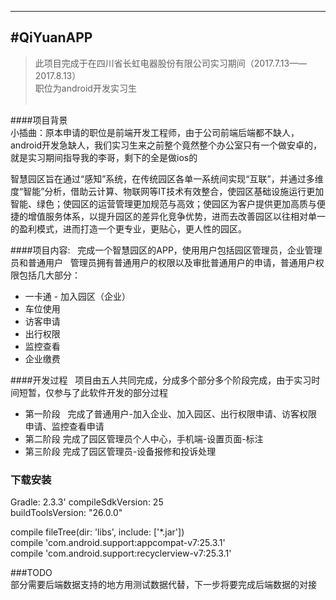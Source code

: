 ---
#QiYuanAPP
-------------

> 此项目完成于在四川省长虹电器股份有限公司实习期间（2017.7.13——2017.8.13）  
 职位为android开发实习生    
 
 
####项目背景  
小插曲：原本申请的职位是前端开发工程师，由于公司前端后端都不缺人，android开发急缺人，我们实习生来之前整个竟然整个办公室只有一个做安卓的，就是实习期间指导我的李哥，剩下的全是做ios的  

智慧园区旨在通过“感知”系统，在传统园区各单一系统间实现“互联”，并通过多维度“智能”分析，借助云计算、物联网等IT技术有效整合，使园区基础设施运行更加智能、绿色；使园区的运营管理更加规范与高效；使园区为客户提供更加高质与便捷的增值服务体系，以提升园区的差异化竞争优势，进而去改善园区以往相对单一的盈利模式，进而打造一个更专业，更贴心，更人性的园区。
 

####项目内容:  
完成一个智慧园区的APP，使用用户包括园区管理员，企业管理员和普通用户  
管理员拥有普通用户的权限以及审批普通用户的申请，普通用户权限包括几大部分： 
- 一卡通
- 加入园区（企业）
- 车位使用
- 访客申请
- 出行权限
- 监控查看  
- 企业缴费  


####开发过程  
项目由五人共同完成，分成多个部分多个阶段完成，由于实习时间短暂，仅参与了此软件开发的部分过程

- 第一阶段  
完成了普通用户-加入企业、加入园区、出行权限申请、访客权限申请、监控查看申请  
- 第二阶段
完成了园区管理员个人中心，手机端-设置页面-标注    
- 第三阶段
完成了园区管理员-设备报修和投诉处理  
 

### 下载安装
Gradle: 2.3.3' 
compileSdkVersion: 25  
buildToolsVersion: "26.0.0"  

compile fileTree(dir: 'libs', include: ['*.jar'])  
compile 'com.android.support:appcompat-v7:25.3.1'  
compile 'com.android.support:recyclerview-v7:25.3.1'  

###TODO  
部分需要后端数据支持的地方用测试数据代替，下一步将要完成后端数据的对接


